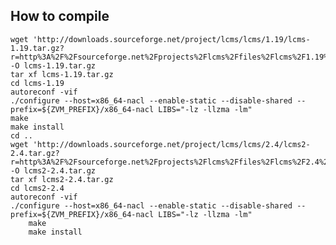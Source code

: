 How to compile
----

	wget 'http://downloads.sourceforge.net/project/lcms/lcms/1.19/lcms-1.19.tar.gz?r=http%3A%2F%2Fsourceforge.net%2Fprojects%2Flcms%2Ffiles%2Flcms%2F1.19%2F&ts=1365464613&use_mirror=iweb' -O lcms-1.19.tar.gz
	tar xf lcms-1.19.tar.gz
	cd lcms-1.19
	autoreconf -vif
	./configure --host=x86_64-nacl --enable-static --disable-shared --prefix=${ZVM_PREFIX}/x86_64-nacl LIBS="-lz -llzma -lm"
	make
	make install
	cd ..
	wget 'http://downloads.sourceforge.net/project/lcms/lcms/2.4/lcms2-2.4.tar.gz?r=http%3A%2F%2Fsourceforge.net%2Fprojects%2Flcms%2Ffiles%2Flcms%2F2.4%2F&ts=1365465045&use_mirror=iweb' -O lcms2-2.4.tar.gz
	tar xf lcms2-2.4.tar.gz
	cd lcms2-2.4
	autoreconf -vif
	./configure --host=x86_64-nacl --enable-static --disable-shared --prefix=${ZVM_PREFIX}/x86_64-nacl LIBS="-lz -llzma -lm"
        make
        make install

